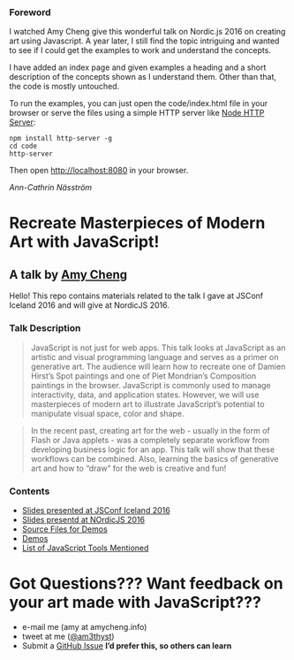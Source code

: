 ### Foreword

I watched Amy Cheng give this wonderful talk on Nordic.js 2016 on creating art using Javascript. A year later, I still find the topic intriguing and wanted to see if I could get the examples to work and understand the concepts.

I have added an index page and given examples a heading and a short description of the concepts shown as I understand them. Other than that, the code is mostly untouched.

To run the examples, you can just open the code/index.html file in your browser or serve the files using a simple HTTP server like [Node HTTP Server](https://github.com/indexzero/http-server):

```
npm install http-server -g
cd code
http-server
```

Then open [http://localhost:8080](http://localhost:8080) in your browser.

_Ann-Cathrin Näsström_

Recreate Masterpieces of Modern Art with JavaScript!
====================================================
## A talk by [Amy Cheng](http://amycheng.info)

Hello! This repo contains materials related to the talk I gave at JSConf Iceland 2016 and will give at NordicJS 2016.

### Talk Description
> JavaScript is not just for web apps. This talk looks at JavaScript as an artistic and visual programming language and serves as a primer on generative art. The audience will learn how to recreate one of Damien Hirst’s Spot paintings and one of Piet Mondrian’s Composition paintings in the browser. JavaScript is commonly used to manage interactivity, data, and application states. However, we will use masterpieces of modern art to illustrate JavaScript’s potential to manipulate visual space, color and shape.

> In the recent past, creating art for the web - usually in the form of Flash or Java applets - was a completely separate workflow from developing business logic for an app. This talk will show that these workflows can be combined. Also, learning the basics of generative art and how to “draw” for the web is creative and fun!

### Contents
- [Slides presented at JSConf Iceland 2016](https://github.com/amycheng/create-art-with-js/blob/master/slides-jsconf.pdf)
- [Slides presentd at NOrdicJS 2016](https://github.com/amycheng/create-art-with-js/blob/master/slides-nordicjs.pdf)
- [Source Files for Demos](https://github.com/amycheng/create-art-with-js/tree/master/code)
- [Demos](https://amycheng.github.io/create-art-with-js)
- [List of JavaScript Tools Mentioned](https://github.com/amycheng/create-art-with-js/blob/master/js-tools.md)

# Got Questions??? Want feedback on your art made with JavaScript???
- e-mail me (amy at amycheng.info)
- tweet at me ([@am3thyst](http://twitter.com/am3thyst))
- Submit a [GitHub Issue](https://github.com/amycheng/create-art-with-js/issues) **I’d prefer this, so others can learn**
